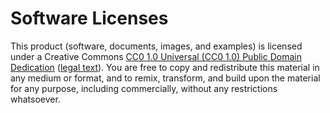 # Software Licenses

This product (software, documents, images, and examples) is licensed
under a Creative Commons
[CC0 1.0 Universal (CC0 1.0) Public Domain
Dedication](https://creativecommons.org/publicdomain/zero/1.0/) ([legal
text](https://creativecommons.org/publicdomain/zero/1.0/legalcode)).
You are free to copy and redistribute this material in any medium or
format, and to remix, transform, and build upon the material for any
purpose, including commercially, without any restrictions whatsoever.
